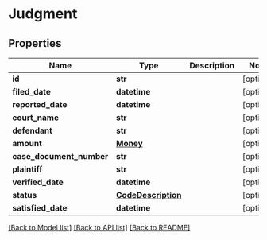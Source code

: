 # Judgment


## Properties
Name | Type | Description | Notes
------------ | ------------- | ------------- | -------------
**id** | **str** |  | [optional] 
**filed_date** | **datetime** |  | [optional] 
**reported_date** | **datetime** |  | [optional] 
**court_name** | **str** |  | [optional] 
**defendant** | **str** |  | [optional] 
**amount** | [**Money**](Money.md) |  | [optional] 
**case_document_number** | **str** |  | [optional] 
**plaintiff** | **str** |  | [optional] 
**verified_date** | **datetime** |  | [optional] 
**status** | [**CodeDescription**](CodeDescription.md) |  | [optional] 
**satisfied_date** | **datetime** |  | [optional] 

[[Back to Model list]](../README.md#documentation-for-models) [[Back to API list]](../README.md#documentation-for-api-endpoints) [[Back to README]](../README.md)


